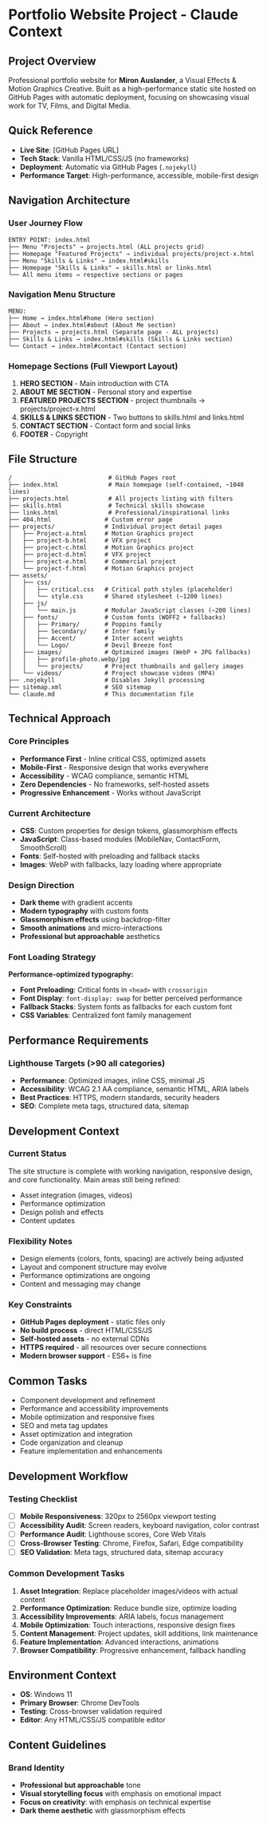 # Portfolio Website Project - Claude Context

## Project Overview
Professional portfolio website for **Miron Auslander**, a Visual Effects & Motion Graphics Creative. Built as a high-performance static site hosted on GitHub Pages with automatic deployment, focusing on showcasing visual work for TV, Films, and Digital Media.

## Quick Reference
- **Live Site**: [GitHub Pages URL]
- **Tech Stack**: Vanilla HTML/CSS/JS (no frameworks)
- **Deployment**: Automatic via GitHub Pages (`.nojekyll`)
- **Performance Target**: High-performance, accessible, mobile-first design

## Navigation Architecture

### User Journey Flow
```
ENTRY POINT: index.html
├── Menu "Projects" → projects.html (ALL projects grid)
├── Homepage "Featured Projects" → individual projects/project-x.html
├── Menu "Skills & Links" → index.html#skills  
├── Homepage "Skills & Links" → skills.html or links.html
└── All menu items → respective sections or pages
```

### Navigation Menu Structure
```
MENU:
├── Home → index.html#home (Hero section)
├── About → index.html#about (About Me section)  
├── Projects → projects.html (Separate page - ALL projects)
├── Skills & Links → index.html#skills (Skills & Links section)
└── Contact → index.html#contact (Contact section)
```

### Homepage Sections (Full Viewport Layout)
1. **HERO SECTION** - Main introduction with CTA
2. **ABOUT ME SECTION** - Personal story and expertise
3. **FEATURED PROJECTS SECTION** - project thumbnails → projects/project-x.html
4. **SKILLS & LINKS SECTION** - Two buttons to skills.html and links.html
5. **CONTACT SECTION** - Contact form and social links
6. **FOOTER** - Copyright

## File Structure
```
/                           # GitHub Pages root
├── index.html              # Main homepage (self-contained, ~1040 lines)
├── projects.html           # All projects listing with filters
├── skills.html             # Technical skills showcase  
├── links.html              # Professional/inspirational links
├── 404.html               # Custom error page
├── projects/              # Individual project detail pages
│   ├── Project-a.html     # Motion Graphics project
│   ├── project-b.html     # VFX project  
│   ├── project-c.html     # Motion Graphics project
│   ├── project-d.html     # VFX project
│   ├── project-e.html     # Commercial project
│   └── project-f.html     # Motion Graphics project
├── assets/
│   ├── css/
│   │   ├── critical.css   # Critical path styles (placeholder)
│   │   └── style.css      # Shared stylesheet (~1200 lines)
│   ├── js/
│   │   └── main.js        # Modular JavaScript classes (~200 lines)
│   ├── fonts/             # Custom fonts (WOFF2 + fallbacks)
│   │   ├── Primary/       # Poppins family
│   │   ├── Secondary/     # Inter family  
│   │   ├── Accent/        # Inter accent weights
│   │   └── Logo/          # Devil Breeze font
│   ├── images/            # Optimized images (WebP + JPG fallbacks)
│   │   ├── profile-photo.webp/jpg
│   │   └── projects/      # Project thumbnails and gallery images
│   └── videos/            # Project showcase videos (MP4)
├── .nojekyll              # Disables Jekyll processing
├── sitemap.xml            # SEO sitemap
└── claude.md              # This documentation file
```

## Technical Approach

### Core Principles
- **Performance First** - Inline critical CSS, optimized assets
- **Mobile-First** - Responsive design that works everywhere
- **Accessibility** - WCAG compliance, semantic HTML
- **Zero Dependencies** - No frameworks, self-hosted assets
- **Progressive Enhancement** - Works without JavaScript

### Current Architecture
- **CSS**: Custom properties for design tokens, glassmorphism effects
- **JavaScript**: Class-based modules (MobileNav, ContactForm, SmoothScroll)
- **Fonts**: Self-hosted with preloading and fallback stacks
- **Images**: WebP with fallbacks, lazy loading where appropriate

### Design Direction
- **Dark theme** with gradient accents
- **Modern typography** with custom fonts
- **Glassmorphism effects** using backdrop-filter
- **Smooth animations** and micro-interactions
- **Professional but approachable** aesthetics

### Font Loading Strategy
**Performance-optimized typography:**
- **Font Preloading**: Critical fonts in `<head>` with `crossorigin`
- **Font Display**: `font-display: swap` for better perceived performance
- **Fallback Stacks**: System fonts as fallbacks for each custom font
- **CSS Variables**: Centralized font family management

## Performance Requirements

### Lighthouse Targets (>90 all categories)
- **Performance**: Optimized images, inline CSS, minimal JS
- **Accessibility**: WCAG 2.1 AA compliance, semantic HTML, ARIA labels
- **Best Practices**: HTTPS, modern standards, security headers
- **SEO**: Complete meta tags, structured data, sitemap

## Development Context

### Current Status
The site structure is complete with working navigation, responsive design, and core functionality. Main areas still being refined:
- Asset integration (images, videos)
- Performance optimization
- Design polish and effects
- Content updates

### Flexibility Notes
- Design elements (colors, fonts, spacing) are actively being adjusted
- Layout and component structure may evolve
- Performance optimizations are ongoing
- Content and messaging may change

### Key Constraints
- **GitHub Pages deployment** - static files only
- **No build process** - direct HTML/CSS/JS
- **Self-hosted assets** - no external CDNs
- **HTTPS required** - all resources over secure connections
- **Modern browser support** - ES6+ is fine

## Common Tasks
- Component development and refinement
- Performance and accessibility improvements
- Mobile optimization and responsive fixes
- SEO and meta tag updates
- Asset optimization and integration
- Code organization and cleanup
- Feature implementation and enhancements

## Development Workflow

### Testing Checklist
- [ ] **Mobile Responsiveness**: 320px to 2560px viewport testing
- [ ] **Accessibility Audit**: Screen readers, keyboard navigation, color contrast
- [ ] **Performance Audit**: Lighthouse scores, Core Web Vitals
- [ ] **Cross-Browser Testing**: Chrome, Firefox, Safari, Edge compatibility
- [ ] **SEO Validation**: Meta tags, structured data, sitemap accuracy

### Common Development Tasks
1. **Asset Integration**: Replace placeholder images/videos with actual content
2. **Performance Optimization**: Reduce bundle size, optimize loading
3. **Accessibility Improvements**: ARIA labels, focus management
4. **Mobile Optimization**: Touch interactions, responsive design fixes
5. **Content Management**: Project updates, skill additions, link maintenance
6. **Feature Implementation**: Advanced interactions, animations
7. **Browser Compatibility**: Progressive enhancement, fallback handling

## Environment Context
- **OS**: Windows 11
- **Primary Browser**: Chrome DevTools
- **Testing**: Cross-browser validation required
- **Editor**: Any HTML/CSS/JS compatible editor

## Content Guidelines

### Brand Identity
- **Professional but approachable** tone
- **Visual storytelling focus** with emphasis on emotional impact
- **Focus on creativity**: with emphasis on technical expertise
- **Dark theme aesthetic** with glassmorphism effects
